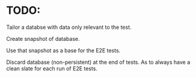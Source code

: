 # TODO:

Tailor a databse with data only relevant to the test.

Create snapshot of database.

Use that snapshot as a base for the E2E tests.

Discard database (non-persistent) at the end of tests. As to always have a clean slate for each run of E2E tests.